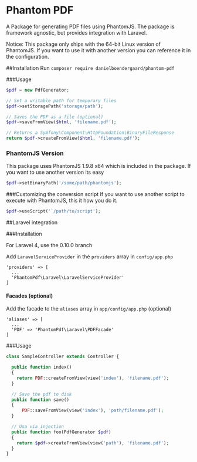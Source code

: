 Phantom PDF
===========

A Package for generating PDF files using PhantomJS. The package is framework agnostic, but provides integration with Laravel.

Notice: This package only ships with the 64-bit Linux version of PhantomJS. If you want to use it with another version you can reference it in the configuration.

##Installation
Run `composer require danielboendergaard/phantom-pdf`

###Usage

````php
$pdf = new PdfGenerator;

// Set a writable path for temporary files
$pdf->setStoragePath('storage/path');

// Saves the PDF as a file (optional)
$pdf->saveFromView($html, 'filename.pdf');

// Returns a Symfony\Component\HttpFoundation\BinaryFileResponse
return $pdf->createFromView($html, 'filename.pdf');

````

### PhantomJS Version
This package uses PhantomJS 1.9.8 x64 which is included in the package. If you want to use another version its easy
````php
$pdf->setBinaryPath('/some/path/phantomjs');
````

###Customizing the conversion script
If you want to use another script to execute with PhantomJS, this it how you do it.
````php
$pdf->useScript('`/path/to/script');
````

##Laravel integration

###Installation

For Laravel 4, use the 0.10.0 branch

Add `LaravelServiceProvider` in the `providers` array in `config/app.php`
````
'providers' => [
  ...
  'PhantomPdf\Laravel\LaravelServiceProvider'
]
````

#### Facades (optional)

Add the facade to the `aliases` array in `app/config/app.php` (optional)
````
'aliases' => [
  ...
  'PDF' => 'PhantomPdf\Laravel\PDFFacade'
]
````

###Usage
````php
class SampleController extends Controller {

  public function index()
  {
    return PDF::createFromView(view('index'), 'filename.pdf');
  }

  // Save the pdf to disk
  public function save()
  {
      PDF::saveFromView(view('index'), 'path/filename.pdf');
  }

  // Usa via injection
  public function foo(PdfGenerator $pdf)
  {
    return $pdf->createFromView(view('path'), 'filename.pdf');
  }
}
````
